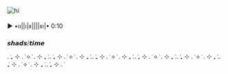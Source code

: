 ![hi](https://cdn.discordapp.com/attachments/1430554623634178061/1430554684711764039/IMG_0338.png?ex=68fa335f&is=68f8e1df&hm=ef9d80524b4552c770bb9e9c162254d36e413865a71f48cc4c7714f3b0d97288&)

  ▶︎ •၊၊||၊|။||||။‌‌‌‌‌၊|• 0:10                    

  𝙨𝙝𝙖𝙙𝙨/𝙩𝙞𝙢𝙚

. ݁₊ ⊹ . ݁ ⟡ ݁ . ⊹ ₊ ݁.. ݁₊ ⊹ . ݁ ⟡ ݁ . ⊹ ₊ ݁.. ݁₊ ⊹ . ݁ ⟡ ݁ . ⊹ ₊ ݁.. ݁₊ ⊹ . ݁ ⟡ ݁ . ⊹ ₊ ݁.. ݁₊ ⊹ . ݁ ⟡ ݁ . ⊹ ₊ ݁.. ݁₊ ⊹ . ݁ ⟡ ݁ . ⊹ ₊ ݁.. ݁₊ ⊹ . ݁ 
